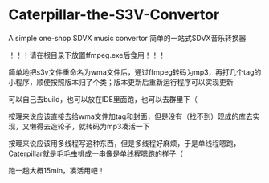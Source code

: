 # Caterpillar-the-S3V-Convertor
A simple one-shop SDVX music convertor 简单的一站式SDVX音乐转换器


！！！请在根目录下放置ffmpeg.exe后食用！！！


简单地把s3v文件重命名为wma文件后，通过ffmpeg转码为mp3，再打几个tag的小程序，顺便按照版本归了个类；版本更新后重新运行程序可以实现更新

可以自己去build，也可以放在IDE里面跑，也可以去群里下（

按理来说应该直接去给wma文件加tag和封面，但是没有（找不到）现成的库去实现，又懒得去造轮子，就转码为mp3凑活一下

按理来说应该用多线程写这种东西，但是多线程好麻烦，于是单线程嗯跑，Caterpillar就是毛毛虫排成一串像是单线程嗯跑的样子（

跑一趟大概15min，凑活用吧！
